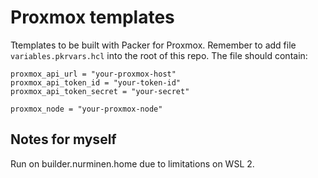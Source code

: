 # Proxmox templates
Ttemplates to be built with Packer for Proxmox. Remember to add file `variables.pkrvars.hcl` into the root of this repo.
The file should contain: 
```text
proxmox_api_url = "your-proxmox-host"
proxmox_api_token_id = "your-token-id"
proxmox_api_token_secret = "your-secret"

proxmox_node = "your-proxmox-node"
```

## Notes for myself
Run on builder.nurminen.home due to limitations on WSL 2.